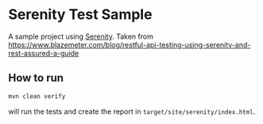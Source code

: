 # Serenity Test Sample

A sample project using [Serenity](http://www.thucydides.info/#/).
Taken from https://www.blazemeter.com/blog/restful-api-testing-using-serenity-and-rest-assured-a-guide

## How to run

```bash
mvn clean verify
```

will run the tests and create the report in `target/site/serenity/index.html`.